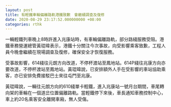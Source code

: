 ```yaml
---
layout: post
title: 有輕鐵車輪偏離路軌港鐵致歉　會繼續調查及復修
date: 2020-08-29 23:17:52.000000000 +08:00
categories: rthk
---
```


一輛輕鐵列車晚上8時許進入兆康站時，有車輪偏離路軌，部分路綫服務受阻。港鐵車務營運總管黃琨暐表示，港鐵十分關注今次事故，向受影響乘客致歉，工程人員今晚會繼續在現場調查及復修，確保安全才恢復服務。

受事故影響，614綫往元朗方向改道，不停杯渡站至鳳地站。614P綫往兆康方向亦要改道，不停杯渡站至鳳地站。黃琨暐說，已安排額外人手在受影響的車站協助乘客，亦已安排免費接駁巴士來往屯門至兆康。

黃琨暐說，一輛往元朗方向的610綫單卡輕鐵，進入兆康站一號月台期間，車尾轉向架的車輪在一個道岔位置偏離路軌。當輕鐵停下來後，車長通知車務控制中心，車上約20名乘客安全離開車廂，無人受傷。
